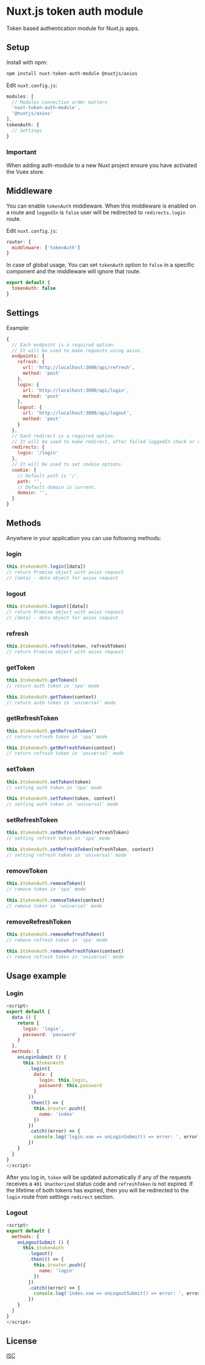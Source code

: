 # Nuxt.js token auth module

Token based authentication module for Nuxt.js apps.

## Setup

Install with npm:
```bash
npm install nuxt-token-auth-module @nuxtjs/axios
```

Edit `nuxt.config.js`:
```js
modules: [
  // Modules connection order matters
  'nuxt-token-auth-module',
  '@nuxtjs/axios'
],
tokenAuth: {
  // Settings
}
```

### Important

When adding auth-module to a new Nuxt project ensure you have activated the Vuex store.

## Middleware

You can enable `tokenAuth` middleware. When this middleware is enabled on a route and `loggedIn` is `false` user will be redirected to `redirects.login` route.

Edit `nuxt.config.js`:
```js
router: {
  middleware: ['tokenAuth']
}
```

In case of global usage, You can set `tokenAuth` option to `false` in a specific component and the middleware will ignore that route.

```js
export default {
  tokenAuth: false
}
```

## Settings

Example:
```js
{
  // Each endpoint is a required option.
  // It will be used to make requests using axios.
  endpoints: {
    refresh: {
      url: 'http://localhost:3000/api/refresh',
      method: 'post'
    },
    login: {
      url: 'http://localhost:3000/api/login',
      method: 'post'
    },
    logout: {
      url: 'http://localhost:3000/api/logout',
      method: 'post'
    }
  },
  // Each redirect is a required option.
  // It will be used to make redirect, after failed loggedIn check or refresh request.
  redirects: {
    login: '/login'
  },
  // It will be used to set cookie options.
  cookie: {
    // Default path is '/'.
    path: '',
    // Default domain is current.
    domain: '',
  }
}
```

## Methods

Anywhere in your application you can use following methods:

### login

```js
this.$tokenAuth.login([data])
// return Promise object with axios request
// [data] - data object for axios request
```

### logout

```js
this.$tokenAuth.logout([data])
// return Promise object with axios request
// [data] - data object for axios request
```

### refresh

```js
this.$tokenAuth.refresh(token, refreshToken)
// return Promise object with axios request
```

### getToken

```js
this.$tokenAuth.getToken()
// return auth token in 'spa' mode

this.$tokenAuth.getToken(context)
// return auth token in 'universal' mode
```

### getRefreshToken

```js
this.$tokenAuth.getRefreshToken()
// return refresh token in 'spa' mode

this.$tokenAuth.getRefreshToken(context)
// return refresh token in 'universal' mode 
```

### setToken

```js
this.$tokenAuth.setToken(token)
// setting auth token in 'spa' mode

this.$tokenAuth.setToken(token, context)
// setting auth token in 'universal' mode
```

### setRefreshToken

```js
this.$tokenAuth.setRefreshToken(refreshToken)
// setting refresh token in 'spa' mode

this.$tokenAuth.setRefreshToken(refreshToken, context)
// setting refresh token in 'universal' mode
```

### removeToken

```js
this.$tokenAuth.removeToken()
// remove token in 'spa' mode

this.$tokenAuth.removeToken(context)
// remove token in 'universal' mode 
```

### removeRefreshToken

```js
this.$tokenAuth.removeRefreshToken()
// remove refresh token in 'spa' mode

this.$tokenAuth.removeRefreshToken(context)
// remove refresh token in 'universal' mode 
```

## Usage example

### Login

```js
<script>
export default {
  data () {
    return {
      login: 'login',
      password: 'password'
    }
  },
  methods: {
    onLoginSubmit () {
      this.$tokenAuth
        .login({
          data: {
            login: this.login,
            password: this.password
          }
        })
        .then(() => {
          this.$router.push({
            name: 'index'
          })
        })
        .catch((error) => {
          console.log('login.vue => onLoginSubmit() => error: ', error)
        })
    }
  }
}
</script>
```

After you log in, `token` will be updated automatically if any of the requests receives a `401 Unathorized` status code and `refreshToken` is not expired.
If the lifetime of both tokens has expired, then you will be redirected to the `login` route from settings `redirect` section.

### Logout

```js
<script>
export default {
  methods: {
    onLogoutSubmit () {
      this.$tokenAuth
        .logout()
        .then(() => {
          this.$router.push({
            name: 'login'
          })
        })
        .catch((error) => {
          console.log('index.vue => onLogoutSubmit() => error: ', error)
        })
    }
  }
}
</script>
```

## License

[ISC](https://opensource.org/licenses/ISC)
